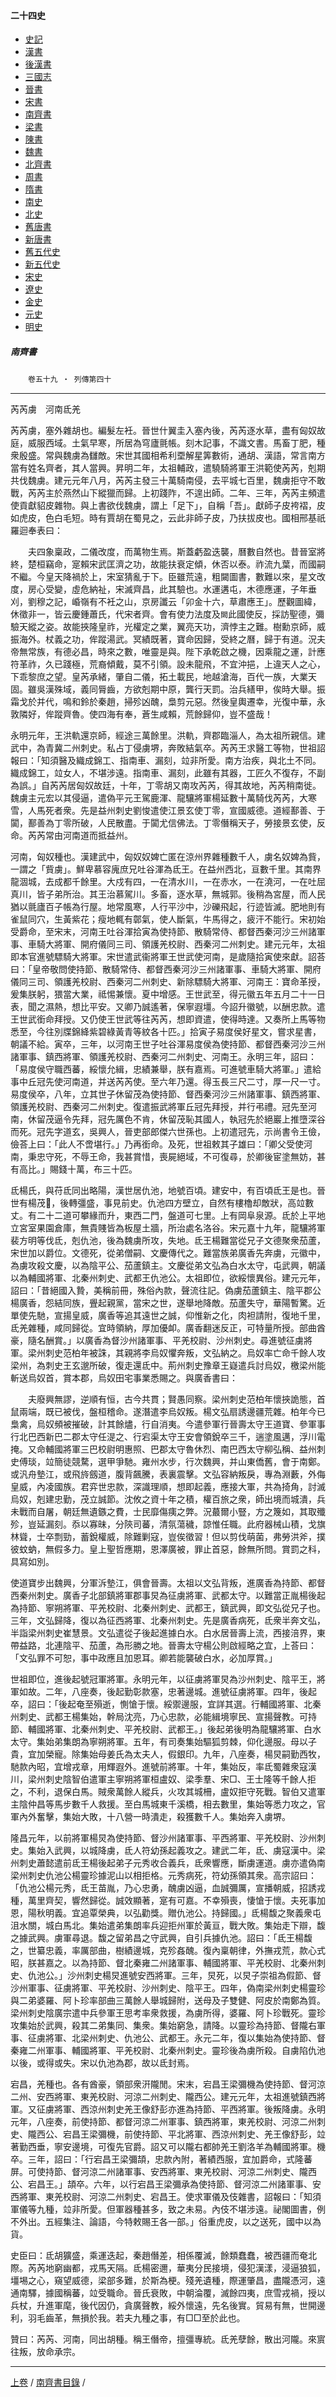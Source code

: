  



#### 二十四史

*   [史記](../a01/a01.md)
*   [漢書](../a02/a02.md)
*   [後漢書](../a03/a03.md)
*   [三國志](../a04/a04.md)
*   [晉書](../a05/a05.md)
*   [宋書](../a06/a06.md)
*   [南齊書](../a07/a07.md)
*   [梁書](../a08/a08.md)
*   [陳書](../a09/a09.md)
*   [魏書](../a10/a10.md)
*   [北齊書](../a11/a11.md)
*   [周書](../a12/a12.md)
*   [隋書](../a13/a13.md)
*   [南史](../a14/a14.md)
*   [北史](../a15/a15.md)
*   [舊唐書](../a16/a16.md)
*   [新唐書](../a17/a17.md)
*   [舊五代史](../a18/a18.md)
*   [新五代史](../a19/a19.md)
*   [宋史](../a20/a20.md)
*   [遼史](../a21/a21.md)
*   [金史](../a22/a22.md)
*   [元史](../a23/a23.md)
*   [明史](../a24/a24.md)


##### 南齊書
　　`卷五十九 ‧ 列傳第四十`    

* * *

芮芮虜　河南氐羌

芮芮虜，塞外雜胡也。編髮左衽。晉世什翼圭入塞內後，芮芮逐水草，盡有匈奴故庭，威服西域。土氣早寒，所居為穹廬氈帳。刻木記事，不識文書。馬畜丁肥，種衆殷盛。常與魏虜為讎敵。宋世其國相希利垔解星筭數術，通胡、漢語，常言南方當有姓名齊者，其人當興。昇明二年，太祖輔政，遣驍騎將軍王洪範使芮芮，剋期共伐魏虜。建元元年八月，芮芮主發三十萬騎南侵，去平城七百里，魏虜拒守不敢戰，芮芮主於燕然山下縱獵而歸。上初踐阼，不遑出師。二年、三年，芮芮主頻遣使貢獻貂皮雜物。與上書欲伐魏虜，謂上「足下」，自稱「吾」。獻師子皮袴褶，皮如虎皮，色白毛短。時有賈胡在蜀見之，云此非師子皮，乃扶拔皮也。國相邢基祇羅迴奉表曰：

　　夫四象稟政，二儀改度，而萬物生焉。斯蓋虧盈迭襲，曆數自然也。昔晉室將終，楚桓竊命，寔賴宋武匡濟之功，故能扶衰定傾，休否以泰。祚流九葉，而國嗣不繼。今皇天降禍於上，宋室猜亂于下。臣雖荒遠，粗闚圖書，數難以來，星文改度，房心受變，虛危納祉，宋滅齊昌，此其驗也。水運遘屯，木德應運，子年垂刈，劉穆之記，崏嶺有不衽之山，京房讖云「卯金十六，草肅應王」。歷觀圖緯，休徵非一，皆云慶鍾蕭氏，代宋者齊。會有使力法度及`闕`此國使反，採訪聖德，彌驗天縱之姿。故能挾隆皇祚，光權定之業，翼亮天功，濟悖主之難。樹勳京師，威振海外。杖義之功，侔蹤湯武。冥績既著，寶命因歸，受終之曆，歸于有道。況夫帝無常族，有德必昌，時來之數，唯靈是與。陛下承乾啟之機，因乘龍之運，計應符革祚，久已踐極，荒裔傾戴，莫不引領。設未龍飛，不宜沖挹，上違天人之心，下乖黎庶之望。皇芮承緒，肇自二儀，拓土載民，地越滄海，百代一族，大業天固。雖吳漢殊域，義同脣齒，方欲剋期中原，龔行天罰。治兵繕甲，俟時大舉。振霜戈於并代，鳴和鈴於秦趙，掃殄凶醜，梟剪元惡。然後皇輿遷幸，光復中華，永敦隣好，侔蹤齊魯。使四海有奉，蒼生咸賴，荒餘歸仰，豈不盛哉！

永明元年，王洪軌還京師，經途三萬餘里。洪軌，齊郡臨淄人，為太祖所親信。建武中，為青冀二州刺史。私占丁侵虜堺，奔敗結氣卒。芮芮王求醫工等物，世祖詔報曰：「知須醫及織成錦工、指南車、漏刻，竝非所愛。南方治疾，與北土不同。織成錦工，竝女人，不堪涉遠。指南車、漏刻，此雖有其器，工匠久不復存，不副為誤。」自芮芮居匈奴故廷，十年，丁零胡又南攻芮芮，得其故地，芮芮稍南徙。魏虜主元宏以其侵逼，遣偽平元王駕鹿渾、龍驤將軍楊延數十萬騎伐芮芮，大寒雪，人馬死者衆。先是益州刺史劉悛遣使江景玄使丁零，宣國威德。道經鄯善、于闐，鄯善為丁零所破，人民散盡。于闐尤信佛法。丁零僭稱天子，勞接景玄使，反命。芮芮常由河南道而抵益州。

河南，匈奴種也。漢建武中，匈奴奴婢亡匿在涼州界雜種數千人，虜名奴婢為貲，一謂之「貲虜」。鮮卑慕容廆庶兄吐谷渾為氐王。在益州西北，亘數千里。其南界龍涸城，去成都千餘里。大戍有四，一在清水川，一在赤水，一在澆河，一在吐屈真川，皆子弟所治。其王治慕駕川。多畜，逐水草，無城郭。後稍為宮屋，而人民猶以氈廬百子帳為行屋。地常風寒，人行平沙中，沙礫飛起，行迹皆滅。肥地則有雀鼠同穴，生黃紫花；瘦地輒有鄣氣，使人斷氣，牛馬得之，疲汗不能行。宋初始受爵命，至宋末，河南王吐谷渾拾寅為使持節、散騎常侍、都督西秦河沙三州諸軍事、車騎大將軍、開府儀同三司、領護羌校尉、西秦河二州刺史。建元元年，太祖即本官進號驃騎大將軍。宋世遣武衞將軍王世武使河南，是歲隨拾寅使來獻。詔荅曰：「皇帝敬問使持節、散騎常侍、都督西秦河沙三州諸軍事、車騎大將軍、開府儀同三司、領護羌校尉、西秦河二州刺史、新除驃騎大將軍、河南王：寶命革授，爰集朕躬，猥當大業，祗惕兼懷。夏中增感。王世武至，得元徽五年五月二十一日表，聞之濕熱，想比平安。又卿乃誠遙著，保寧遐壃。今詔升徽號，以酬忠款。遣王世武銜命拜授。又仍使王世武等往芮芮，想即資遣，使得時達。又奏所上馬等物悉至，今往別牒錦絳紫碧綠黃青等紋各十匹。」拾寅子易度侯好星文，嘗求星書，朝議不給。寅卒，三年，以河南王世子吐谷渾易度侯為使持節、都督西秦河沙三州諸軍事、鎮西將軍、領護羌校尉、西秦河二州刺史、河南王。永明三年，詔曰：「易度侯守職西蕃，綏懷允緝，忠績兼舉，朕有嘉焉。可進號車騎大將軍。」遣給事中丘冠先使河南道，并送芮芮使。至六年乃還。得玉長三尺二寸，厚一尺一寸。易度侯卒，八年，立其世子休留茂為使持節、督西秦河沙三州諸軍事、鎮西將軍、領護羌校尉、西秦河二州刺史。復遣振武將軍丘冠先拜授，并行弔禮。冠先至河南，休留茂逼令先拜，冠先厲色不肯，休留茂恥其國人，執冠先於絕巖上推墮深谷而死。冠先字道玄，吳興人，晉吏部郎傑六世孫也。上初遣冠先，示尚書令王儉，儉荅上曰：「此人不啻堪行。」乃再銜命。及死，世祖敕其子雄曰：「卿父受使河南，秉忠守死，不辱王命，我甚賞惜，喪屍絕域，不可復尋，於卿後宦塗無妨，甚有高比。」賜錢十萬，布三十匹。

氐楊氏，與苻氐同出略陽，漢世居仇池，地號百頃。建安中，有百頃氐王是也。晉世有楊茂𤟫，後轉彊盛，事見前史。仇池四方壁立，自然有樓櫓却敵狀，高竝數丈。有二十二道可攀緣而升，東西二門，盤道可七里。上有岡阜泉源。氐於上平地立宮室果園倉庫，無貴賤皆為板屋土牆，所治處名洛谷。宋元嘉十九年，龍驤將軍裴方明等伐氐，剋仇池，後為魏虜所攻，失地。氐王楊難當從兄子文德聚衆茄蘆，宋世加以爵位。文德死，從弟僧嗣、文慶傳代之。難當族弟廣香先奔虜，元徽中，為虜攻殺文慶，以為陰平公、茄蘆鎮主。文慶從弟文弘為白水太守，屯武興，朝議以為輔國將軍、北秦州刺史、武都王仇池公。太祖即位，欲綏懷異俗。建元元年，詔曰：「昔絕國入贄，美稱前冊，殊俗內款，聲流往記。偽虜茄蘆鎮主、陰平郡公楊廣香，怨結同族，舋起親黨，當宋之世，遂舉地降敵。茄蘆失守，華陽暫驚。近單使先馳，宣揚皇威，廣香等追其遠世之誠，仰惟新之化，肉袒請附，復地千里，氐羌雜種，咸同歸從。宜時領納，厚加優卹。廣香翻迷反正，可特量所授。部曲酋豪，隨名酬賞。」以廣香為督沙州諸軍事、平羌校尉、沙州刺史。尋進號征虜將軍。梁州刺史范柏年被誅，其親將李烏奴懼奔叛，文弘納之。烏奴率亡命千餘人攻梁州，為刺史王玄邈所破，復走還氐中。荊州刺史豫章王嶷遣兵討烏奴，檄梁州能斬送烏奴首，賞本郡，烏奴田宅事業悉賜之。與廣香書曰：

　　夫廢興無謬，逆順有恒，古今共貫；賢愚同察。梁州刺史范柏年懷挾詭態，首鼠兩端，既已被伐，盤桓稽命。遂潛遣李烏奴叛。楊文弘扇誘邊疆荒雜。柏年今已梟禽，烏奴頻被摧破，計其餘燼，行自消夷。今遣參軍行晉壽太守王道寶、參軍事行北巴西新巴二郡太守任湜之、行宕渠太守王安會領銳卒三千，遄塗風邁，浮川電掩。又命輔國將軍三巴校尉明惠照、巴郡太守魯休烈、南巴西太守柳弘稱、益州刺史傅琰，竝簡徒競騖，選甲爭馳。雍州水步，行次魏興，并山東僑舊，會于南鄭。或汎舟墊江，或飛旍劔道，腹背飆騰，表裏震擊。文弘容納叛戾，專為淵藪，外侮皇威，內凌國族。君弈世忠款，深識理順，想即起義，應接大軍，共為掎角，討滅烏奴，剋建忠勤，茂立誠節。沈攸之資十年之積，權百旅之衆，師出境而城潰，兵未戰而自屠，朝廷無遺鏃之費，士民靡傷痍之弊。況蕞爾小豎，方之篾如，其取殲殄，豈延漏刻。忝以寡昧，分陝司蕃，清氛蕩穢，諒惟任職。此府器械山積，戈旗林聳，士卒剽勁，蓄銳權威，除難剿寇，豈俟徵習！但以剪伐萌菌，弗勞洪斧，撲彼蚊蚋，無假多力。皇上聖哲應期，恩澤廣被，罪止首惡，餘無所問。賞罰之科，具寫如別。

使道寶步出魏興，分軍泝墊江，俱會晉壽。太祖以文弘背叛，進廣香為持節、都督西秦州刺史。廣香子北部鎮將軍郡事炅為征虜將軍、武都太守。以難當正胤楊後起為持節、寧朔將軍、平羌校尉、北秦州刺史、武都王，鎮武興，即文弘從兄子也。三年，文弘歸降，復以為征西將軍、北秦州刺史。先是廣香病死，氐衆半奔文弘，半詣梁州刺史崔慧景。文弘遣從子後起進據白水。白水居晉壽上流，西接涪界，東帶益路，北連陰平、茄蘆，為形勝之地。晉壽太守楊公則啟經略之宜，上荅曰：「文弘罪不可恕，事中政應且加恩耳。卿若能襲破白水，必加厚賞。」

世祖即位，進後起號冠軍將軍。永明元年，以征虜將軍炅為沙州刺史、陰平王，將軍如故。二年，八座奏，後起勤彰款塞，忠著邊城。進號征虜將軍。四年，後起卒，詔曰：「後起奄至殞逝，惻愴于懷。綏禦邊服，宜詳其選。行輔國將軍、北秦州刺史、武都王楊集始，幹局沈亮，乃心忠款，必能緝境寧民、宣揚聲教。可持節、輔國將軍、北秦州刺史、平羌校尉、武都王。」後起弟後明為龍驤將軍、白水太守。集始弟集朗為寧朔將軍。五年，有司奏集始驅狐剪棘，仰化邊服。母以子貴，宜加榮寵。除集始母姜氏為太夫人，假銀印。九年，八座奏，楊炅嗣勤西牧，馳款內昭，宜增戎章，用輝遐外。進號前將軍。十年，集始反，率氐蜀雜衆寇漢川，梁州刺史陰智伯遣軍主寧朔將軍桓盧奴、梁季羣、宋□、王士隆等千餘人拒之，不利，退保白馬。賊衆萬餘人縱兵，火攻其城柵，盧奴拒守死戰。智伯又遣軍主陰仲昌等馬步數千人救援。至白馬城東千溪橋，相去數里，集始等悉力攻之，官軍內外奮擊，集始大敗，十八營一時潰走，殺獲數千人。集始奔入虜堺。

隆昌元年，以前將軍楊炅為使持節、督沙州諸軍事、平西將軍、平羌校尉、沙州刺史。集始入武興，以城降虜，氐人符幼孫起義攻之。建武二年，氐、虜寇漢中。梁州刺史蕭懿遣前氐王楊後起弟子元秀收合義兵，氐衆響應，斷虜運道。虜亦遣偽南梁州刺史仇池公楊靈珍據泥山以相拒格。元秀病死，符幼孫領其衆。高宗詔曰：「仇池公楊元秀，氐王苗胤，乃心忠勇，醜虜凶逼，血誠彌厲，宣播朝威，招誘戎種，萬里齊契，響然歸從。誠效顯著，寔有可嘉。不幸殞喪，悽愴于懷。夫死事加恩，陽秋明義。宜追覃榮典，以弘勸獎。贈仇池公。持歸國。」氐楊馥之聚義衆屯沮水關，城白馬北。集始遣弟集朗率兵迎拒州軍於黃亘，戰大敗。集始走下辯，馥之據武興。虜軍尋退。馥之留弟昌之守武興，自引兵據仇池。詔曰：「氐王楊馥之，世纂忠義，率厲部曲，樹績邊城，克殄姦醜。復內稟朝律，外撫戎荒，款心式昭，朕甚嘉之。以為持節、督北秦雍二州諸軍事、輔國將軍、平羌校尉、北秦州刺史、仇池公。」沙州刺史楊炅進號安西將軍。三年，炅死，以炅子崇祖為假節、督沙州軍事、征虜將軍、平羌校尉、沙州刺史、陰平王。四年，偽南梁州刺史楊靈珍與二弟婆羅、阿卜珍率部曲三萬餘人舉城歸附，送母及子雙健、阿皮於南鄭為質。梁州刺史陰廣宗遣中兵參軍王思考率衆救援，為虜所得，婆羅、阿卜珍戰死。靈珍攻集始於武興，殺其二弟集同、集衆。集始窮急，請降。以靈珍為持節、督隴右軍事、征虜將軍、北梁州刺史、仇池公、武都王。永元二年，復以集始為使持節、督秦雍二州軍事、輔國將軍、平羌校尉、北秦州刺史。靈珍後為虜所殺。自虜陷仇池以後，或得或失。宋以仇池為郡，故以氐封焉。

宕昌，羌種也。各有酋豪，領部衆汧隴閒。宋末，宕昌王梁彌機為使持節、督河涼二州、安西將軍、東羌校尉、河涼二州刺史、隴西公。建元元年，太祖進號鎮西將軍。又征虜將軍、西涼州刺史羌王像舒彭亦進為持節、平西將軍。後叛降虜。永明元年，八座奏，前使持節、都督河涼二州軍事、鎮西將軍，東羌校尉、河涼二州刺史、隴西公、宕昌王梁彌機，前使持節、平北將軍、西涼州刺史、羌王像舒彭，竝著勤西垂，寧安邊境，可復先官爵。詔又可以隴右都帥羌王劉洛羊為輔國將軍。機卒。三年，詔曰：「行宕昌王梁彌頡，忠款內附，著績西服，宜加爵命，式隆蕃屏。可使持節、督河涼二州諸軍事、安西將軍、東羌校尉、河涼二州刺史、隴西公、宕昌王。」頡卒。六年，以行宕昌王梁彌承為使持節、督河涼二州諸軍事、安西將軍、東羌校尉、河涼二州刺史、宕昌王。使求軍儀及伎雜書，詔報曰：「知須軍儀等九種，竝非所愛。但軍器種甚多，致之未易。內伎不堪涉遠。祕閣圖書，例不外出。五經集注、論語，今特敕賜王各一部。」俗重虎皮，以之送死，國中以為貨。

史臣曰：氐胡獷盛，乘運迭起，秦趙僭差，相係覆滅，餘類蠢蠢，被西疆而奄北際。芮芮地窮幽都，戎馬天隔。氐楊密邇，華夷分民接境，侵犯漢漾，浸逼狼狐，壃埸之心，窺望威德，梁部多難，於斯為梗。殘羌遺種，際運肇昌，盡隴憑河，遠通南驛，據國稱蕃，竝受職命。晉氏衰敗，中朝淪覆，滅餘四夷，庶雪戎禍，授以兵杖，升進軍麾，後代因仍，貪廣聲教，綏外懷遠，先名後實。貿易有無，世開邊利，羽毛齒革，無損於我。若夫九種之事，有□□至於此也。

贊曰：芮芮、河南，同出胡種。稱王僭帝，擅彊專統。氐羌孽餘，散出河隴。來賔往叛，放命承宗。

* * *

[上卷](058.md) / [南齊書目錄](a07.md) /			  

    